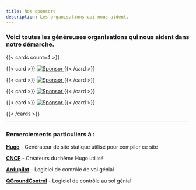 ```yaml
---
title: Nos sponsors
description: Les organisations qui nous aident.
---
```


### Voici toutes les généreuses organisations qui nous aident dans notre démarche.

{{< cards count=4 >}}

{{< card >}}
[ ![Sponsor](/img/sponsors/dupont.svg) ](https://www.dupont.ca/)
{{< /card >}}

{{< card >}}
[ ![Sponsor](/img/sponsors/hts.svg) ](https://www.hts.com/)
{{< /card >}}

{{< card >}}
[ ![Sponsor](/img/sponsors/ceed.svg) ](https://ceed-uottawa.ca/)
{{< /card >}}

{{< card >}}
[ ![Sponsor](/img/sponsors/eef.svg) ](https://www.uottawa.ca/faculty-engineering/student-experience/funding-student-initiatives)
{{< /card >}}

{{< /cards >}}

 ---
 
 ### Remerciements particuliers à :
 
 [**Hugo**](https://gohugo.io/) - Générateur de site statique utilisé pour compiler ce site
 
 [**CNCF**](https://www.cncf.io/) - Créateurs du thème Hugo utilisé
 
 [**Ardupilot**](https://ardupilot.org/) - Logiciel de contrôle de vol génial
 
  [**QGroundControl**](https://qgroundcontrol.com/) - Logiciel de contrôle au sol génial
